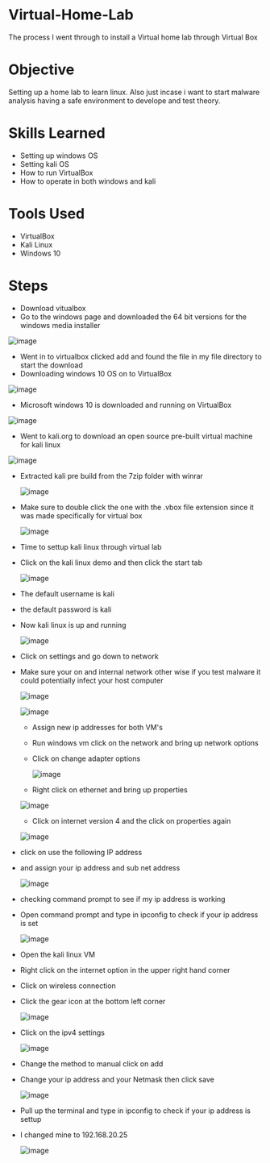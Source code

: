 # Virtual-Home-Lab
The process I went through to install a Virtual home lab through Virtual Box
# Objective
Setting up a home lab to learn linux. Also just incase i want to start malware analysis having  a safe environment to develope and test theory.

# Skills Learned

- Setting up windows OS
- Setting kali OS
- How to run VirtualBox
- How to operate in both windows and kali 


# Tools Used

- VirtualBox
- Kali Linux
- Windows 10

# Steps
- Download vitualbox
- Go to the windows page and downloaded the 64 bit versions for the windows media installer

![image](https://github.com/user-attachments/assets/8f465146-e093-46c6-82c7-3cc155428acb)

- Went in to virtualbox clicked add and found the file in my file directory to start the download
- Downloading windows 10 OS on to VirtualBox 

![image](https://github.com/user-attachments/assets/9a84f4c5-6d83-4e29-a08f-2292572d028f)

- Microsoft windows 10 is downloaded and running on VirtualBox

![image](https://github.com/user-attachments/assets/a39c4eff-0775-4c3e-a069-1a2273d35865)

- Went to kali.org to download an open source pre-built virtual machine for kali linux 

![image](https://github.com/user-attachments/assets/fcdc7284-0780-4d2b-b13c-eb01e433fbf2)

- Extracted kali pre build from the 7zip folder with winrar

  ![image](https://github.com/user-attachments/assets/060d8af2-a6da-44a4-8f51-102b8cd676bf)

- Make sure to double click the one with the .vbox file extension since it was made specifically for virtual box

  ![image](https://github.com/user-attachments/assets/c38c1f23-79ab-4142-a0e2-f4cd3b7d1aea)

- Time to settup kali linux through virtual lab
- Click on the kali linux demo and then click the start tab

  ![image](https://github.com/user-attachments/assets/e836caf2-781b-4070-b5e7-1c33011aeeb0)

- The default username is kali
- the default password is kali
- Now kali linux is up and running

  ![image](https://github.com/user-attachments/assets/2bf50072-cfea-4ba6-ad10-b841a170fcb6)

- Click on settings and go down to network
- Make sure your on and internal network other wise if you test malware it could potentially infect your host computer

  ![image](https://github.com/user-attachments/assets/1a2f8078-77a4-4c7f-8438-b399a139ebd0)

  ![image](https://github.com/user-attachments/assets/cdda5628-5cbb-4914-bf98-df63496e2f65)

  - Assign new ip addresses for both VM's
  - Run windows vm click on the network and bring up network options
  - Click on change adapter options

    ![image](https://github.com/user-attachments/assets/e589eebc-2665-422f-9a9c-864bf5b31f68)

  - Right click on ethernet and bring up properties

  ![image](https://github.com/user-attachments/assets/2b7a5b7b-e3ca-40e4-824c-e106085a836a)


  -  Click on internet version 4 and the click on properties again

    ![image](https://github.com/user-attachments/assets/6ab7cd01-aaf3-4943-b7ad-f67e838585c9)

 - click on use the following IP address
 - and assign your ip address and sub net address

   ![image](https://github.com/user-attachments/assets/a832f07a-8481-4a2a-bca3-d3992d5312d7)

- checking command prompt to see if my ip address is working
- Open command prompt and type in ipconfig to check if your ip address is set

  ![image](https://github.com/user-attachments/assets/49b454d5-f962-4765-9851-fb39e4e824cb)

- Open the kali linux VM 
- Right click on the internet option in the upper right hand corner
- Click on wireless connection
- Click the gear icon at the bottom left corner

  ![image](https://github.com/user-attachments/assets/1f6eac7c-c00a-43c5-ac90-a56f318b62ca)

- Click on the ipv4 settings

  ![image](https://github.com/user-attachments/assets/c1bc0234-bddb-4a1f-996a-76d88043f4df)

 - Change the method to manual click on add
 - Change your ip address and your Netmask then click save

   ![image](https://github.com/user-attachments/assets/3984d38a-1636-437d-a20e-7b3a4a676ccb)


- Pull up the terminal and type in ipconfig to check if your ip address is settup
- I changed mine to 192.168.20.25

  ![image](https://github.com/user-attachments/assets/ead60235-8842-41c2-906b-8a0c63354528)


    


  

